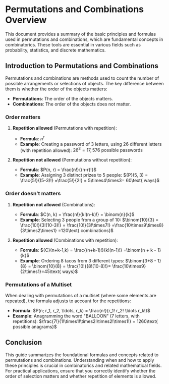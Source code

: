
# Permutations and Combinations Overview

This document provides a summary of the basic principles and formulas used in permutations and combinations, which are fundamental concepts in combinatorics. These tools are essential in various fields such as probability, statistics, and discrete mathematics.

## Introduction to Permutations and Combinations

Permutations and combinations are methods used to count the number of possible arrangements or selections of objects. The key difference between them is whether the order of the objects matters:

- **Permutations**: The order of the objects matters.
- **Combinations**: The order of the objects does not matter.

### Order matters

1. **Repetition allowed** (Permutations with repetition):

   - **Formula**: $n^r$
   - **Example**: Creating a password of 3 letters, using 26 different letters (with repetition allowed):
     $26^3 = 17,576\text{ possible passwords}$

2. **Repetition not allowed** (Permutations without repetition):

   - **Formula**: $P(n, r) = \frac{n!}{(n-r)!}$
   - **Example**: Assigning 3 distinct prizes to 5 people:
     ${P}(5, 3) = \frac{5!}{(5-3)!} =\frac{5!}{2!} = 5\times4\times3= 60\text{ ways}$

### Order doesn't matters
1. **Repetition not allowed** (Combinations):

   - **Formula**: $C(n, k) = \frac{n!}{k!(n-k)!} = \binom{n}{k}$
   - **Example**: Selecting 3 people from a group of 10:
     $\binom{10}{3} =  \frac{10!}{3!(10-3)!} = \frac{10!}{3!\times7!} =\frac{10\times9\times8}{3\times2\times1} =120\text{ combinations}$

2. **Repetition allowed** (Combinations with repetition):

   - **Formula**: ${C}(n+k-1,k) = \frac{(n+k-1)!}{k!(n-1)!} =\binom{n + k - 1}{k}$
   - **Example**: Ordering 8 tacos from 3 different types:
     $\binom{3+8 - 1}{8} = \binom{10}{8} = \frac{10!}{8!(10-8)!}= \frac{10\times9}{2\times1}=45\text{ ways}$

### Permutations of a Multiset

When dealing with permutations of a multiset (where some elements are repeated), the formula adjusts to account for the repetitions:

- **Formula**: $P(n; r_1, r_2, \ldots, r_k) = \frac{n!}{r_1! r_2! \ldots r_k!}$
- **Example**: Anagramming the word "BALLOON" (7 letters, with repetitions):
  $\frac{7!}{1!\times1!\times2!\times2!\times1!} = 1260\text{ possible anagrams}$

## Conclusion

This guide summarizes the foundational formulas and concepts related to permutations and combinations. Understanding when and how to apply these principles is crucial in combinatorics and related mathematical fields. For practical applications, ensure that you correctly identify whether the order of selection matters and whether repetition of elements is allowed.
